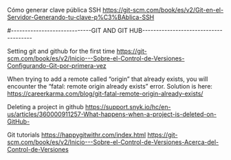Cómo generar clave pública SSH
https://git-scm.com/book/es/v2/Git-en-el-Servidor-Generando-tu-clave-p%C3%BAblica-SSH

#-----------------------------GIT AND GIT HUB--------------------------------------

Setting git and github for the first time
https://git-scm.com/book/es/v2/Inicio---Sobre-el-Control-de-Versiones-Configurando-Git-por-primera-vez

When trying to add a remote called “origin” that already exists, you will encounter the “fatal: remote origin already exists” error. Solution is here:
https://careerkarma.com/blog/git-fatal-remote-origin-already-exists/

Deleting a project in github
https://support.snyk.io/hc/en-us/articles/360000911257-What-happens-when-a-project-is-deleted-on-GitHub-

Git tutorials
https://happygitwithr.com/index.html
https://git-scm.com/book/es/v2/Inicio---Sobre-el-Control-de-Versiones-Acerca-del-Control-de-Versiones
